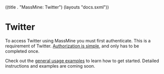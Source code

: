 ((title . "MassMine: Twitter")
 (layouts "docs.sxml"))

# Twitter
<div class="hint">To access Twitter using MassMine you must first authenticate. This is a requirement of Twitter. <a href="/docs/authorization.html">Authorization is simple</a>, and only has to be completed once.</div>

Check out the [general usage examples](/docs/config.html) to learn how to get started. Detailed instructions and examples are coming soon. 
